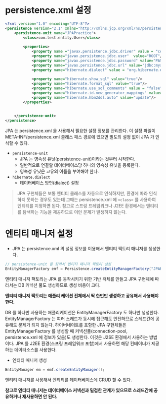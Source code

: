 # persistence.xml 설정

```xml
<?xml version="1.0" encoding="UTF-8"?>
<persistence version="2.1" xmlns="http://xmlns.jcp.org/xml/ns/persistence" xmlns:xsi="http://www.w3.org/2001/XMLSchema-instance" xsi:schemaLocation="http://xmlns.jcp.org/xml/ns/persistence http://xmlns.jcp.org/xml/ns/persistence/persistence_2_1.xsd">
	<persistence-unit name="JPAPractice">
		<class>com.test.entity.User</class>
		
		<properties>
			<property name ="javax.persistence.jdbc.driver" value = "com.mysql.cj.jdbc.Driver"></property>
			<property name="javax.persistence.jdbc.user"  value="ROOT"/>
			<property name="javax.persistence.jdbc.password" value="PASSWORD"/>
			<property name="javax.persistence.jdbc.url" value="jdbc:mysql://localhost:3306/test?serverTimezone=UTC"/>
			<property name="hibernate.dialect" value = "org.hibernate.dialect.MySQL5Dialect"/>
			
			<property name="hibernate.show_sql" value="true"/>
			<property name="hibernate.format_sql" value="true"/> 
			<property name="hibernate.use_sql_comments" value = "false"/>
			<property name="hibernate.id.new_generator_mappings" value="true"/>
			<property name="hibernate.hbm2ddl.auto" value="update"/>
		</properties>
		
		
	</persistence-unit>
</persistence>
```

JPA 는 persistence.xml 을 사용해서 필요한 설정 정보를 관리한다. 이 설정 파일이 META-INF/persistence.xml 클래스 패스 경로에 있으면 별도의 설정 없이 JPA 가 인식할 수 있다.

- `persistence-unit`
  - JPA 는 영속성 유닛(persistence-unit)이라는 것부터 시작한다.
  - 일반적으로 연결할 데이터베이스당 하나의 영속성 유닛을 등록한다.
  - 영속성 유닛은 고유의 이름을 부여해야 한다.
- `hibernate.dialect`
  - 데이터베이스 방언(dialect) 설정

> JPA 구현체들은 보통 엔티티 클래스를 자동으로 인식하지만, 환경에 따라 인식하지 못하는 경우도 있는데 그때는 persistence.xml 에 `<class>` 를 사용하여 엔티티를 지정하면 된다. 참고로 스프링 프레임워크나
> J2EE 환경에서는 엔티티를 탐색하는 기능을 제공하므로 이런 문제가 발생하지 않는다.

# 엔티티 매니저 설정

- JPA 는 persistence.xml 의 설정 정보를 이용해서 엔티티 팩토리 매니저를 생성한다.

```java
// persistence-unit 을 찾아서 엔티티 매니저 팩토리 생성
EntityManagerFactory emf = Persistence.createEntityManagerFactory("JPAPractice");
```

엔티티 매니저 팩토리는 JPA 를 동작시키기 위한 기반 객체를 만들고 JPA 구현체에 따라서는 DB 커넥션 풀도 생성하므로 생성 비용이 크다.

__엔티티 매니저 팩토리는 애플리 케이션 전체에서 딱 한번만 생성하고 공유해서 사용해야 한다.__

DB 를 하나만 사용하는 애플리케이션은 EntityManagerFactory 도 하나만 생성한다. EntityManagerFactory 는 여러 스레드가 동시에 접근해도 안전하므로 스레드간에 공유해도 문제가 되지 않는다.
하이버네이트를 포함한 JPA 구현체들은 EntityManagerFactory 를 생성할 때 커넥션풀(connection-pool, persistence.xml 에 정보가 있음)도 생성한다. 이것은 J2SE 환경에서 사용하는 방법이다.
JPA 를 J2EE 환경(스프링 프레임워크 포함)에서 사용하면 해당 컨테이너가 제공하는 데이터소스를 사용한다.

- 엔티티 매니저 생성

```java
EntityManager em = emf.createEntityManager();
```

엔티티 매니저를 사용해서 엔티티를 데이터베이스에 CRUD 할 수 있다.

__참고로 엔티티 매니저는 데이터베이스 커넥션과 밀접한 관계가 있으므로 스레드간에 공유하거나 재사용하면 안 된다.__

